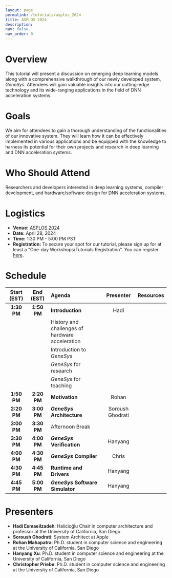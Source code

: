 ```yaml
---
layout: page
permalink: /tutorials/asplos_2024
title: ASPLOS 2024
description: 
nav: false
nav_order: 0
---
```


# Overview
This tutorial will present a discussion on emerging deep learning models along with a comprehensive walkthrough of our newly developed system, _GeneSys_.
Attendees will gain valuable insights into our cutting-edge technology and its wide-ranging applications in the field of DNN acceleration systems.

# Goals
We aim for attendees to gain a thorough understanding of the functionalities of our innovative system.
They will learn how it can be effectively implemented in various applications and be equipped with the knowledge to harness its potential for their own projects and research in deep learning and DNN acceleration systems.

# Who Should Attend
Researchers and developers interested in deep learning systems, compiler development, and hardware/software design for DNN acceleration systems.

# Logistics
- **Venue:** [ASPLOS 2024](https://www.asplos-conference.org/asplos2024/)
- **Date:** April 28, 2024
- **Time:** 1:30 PM - 5:00 PM PST
- **Registration:** To secure your spot for our tutorial, please sign up for at least a "One-day Workshops/Tutorials Registration". You can register [here](https://whova.com/portal/registration/asplo_202403/).

# Schedule

| Start (EST) | End (EST) | Agenda | Presenter | Resources |
| :---------: | :-------: | :----- | :-------: | :-------: | 
| **1:30 PM** | **1:50 PM** | **Introduction** | Hadi |  |
| | | History and challenges of hardware acceleration | | |
| | | Introduction to _GeneSys_ | | |
| | | _GeneSys_ for research | | |
| | | _GeneSys_ for teaching | | |
| **1:50 PM** | **2:20 PM** | **Motivation** | Rohan | |
| **2:20 PM** | **3:00 PM** | **_GeneSys_ Architecture** | Soroush Ghodrati | | 
| **3:00 PM** | **3:30 PM** | Afternoon Break | | | 
| **3:30 PM** | **4:00 PM** | **_GeneSys_ Verification** | Hanyang | |
| **4:00 PM** | **4:30 PM** | **_GeneSys_ Compiler** | Chris | |
| **4:30 PM** | **4:45 PM** | **Runtime and Drivers** | Hanyang | |
| **4:45 PM** | **5:00 PM** | **_GeneSys_ Software Simulator** | Hanyang | |

# Presenters
- **Hadi Esmaeilzadeh**: Halicioğlu Chair in computer architecture and professor at the University of California, San Diego
- **Soroush Ghodrati**: System Architect at Apple
- **Rohan Mahapatra**: Ph.D. student in computer science and engineering at the University of California, San Diego
- **Hanyang Xu**: Ph.D. student in computer science and engineering at the University of California, San Diego
- **Christopher Priebe**: Ph.D. student in computer science and engineering at the University of California, San Diego
